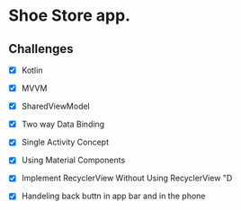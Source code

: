 # Shoe Store app.

 ## Challenges
 
- [x] Kotlin
- [x] MVVM
- [x] SharedViewModel
- [x] Two way Data Binding
- [x] Single Activity Concept
- [x] Using Material Components
- [x] Implement RecyclerView Without Using RecyclerView "D 
- [x] Handeling back buttn in app bar and in the phone

   

